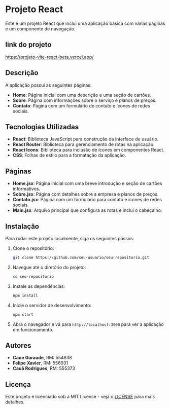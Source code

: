 # Projeto React

Este é um projeto React que inclui uma aplicação básica com várias páginas e um componente de navegação. 

## link do projeto

https://projeto-vite-react-beta.vercel.app/

## Descrição

A aplicação possui as seguintes páginas:
- **Home**: Página inicial com uma descrição e uma seção de cartões.
- **Sobre**: Página com informações sobre o serviço e planos de preços.
- **Contato**: Página com um formulário de contato e ícones de redes sociais.

## Tecnologias Utilizadas

- **React**: Biblioteca JavaScript para construção da interface de usuário.
- **React Router**: Biblioteca para gerenciamento de rotas na aplicação.
- **React Icons**: Biblioteca para inclusão de ícones em componentes React.
- **CSS**: Folhas de estilo para a formatação da aplicação.

## Páginas

- **Home.jsx**: Página inicial com uma breve introdução e seção de cartões informativos.
- **Sobre.jsx**: Página com detalhes sobre a empresa e planos de preços.
- **Contato.jsx**: Página com um formulário para contato e ícones de redes sociais.
- **Main.jsx**: Arquivo principal que configura as rotas e inclui o cabeçalho.

## Instalação

Para rodar este projeto localmente, siga os seguintes passos:

1. Clone o repositório:
    ```bash
    git clone https://github.com/seu-usuario/seu-repositorio.git
    ```

2. Navegue até o diretório do projeto:
    ```bash
    cd seu-repositorio
    ```

3. Instale as dependências:
    ```bash
    npm install
    ```

4. Inicie o servidor de desenvolvimento:
    ```bash
    npm start
    ```

5. Abra o navegador e vá para `http://localhost:3000` para ver a aplicação em funcionamento.

## Autores

- **Caue Garaude**, RM: 554838
- **Felipe Xavier**, RM: 556931
- **Cauã Rodrigues**, RM: 555373

## Licença

Este projeto é licenciado sob a MIT License - veja o [LICENSE](LICENSE) para mais detalhes.
